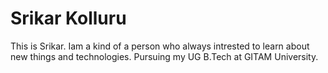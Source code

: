 # Srikar Kolluru
This is Srikar.
Iam a kind of a person who always intrested to learn about new things and technologies.
Pursuing my UG B.Tech at GITAM University.